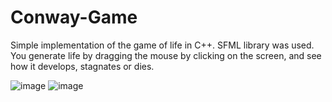 # Conway-Game
Simple implementation of the game of life in C++.
SFML library was used.
You generate life by dragging the mouse by clicking on the screen, and see how it develops, stagnates or dies.

![image](https://github.com/Guille-Avila/Conway-Game/assets/100650586/ce4dccb1-2ebb-429b-9aaf-cbb2a8e621ae)
![image](https://github.com/Guille-Avila/Conway-Game/assets/100650586/be9a9ac2-2736-44dc-be45-5a1791df98b1)

